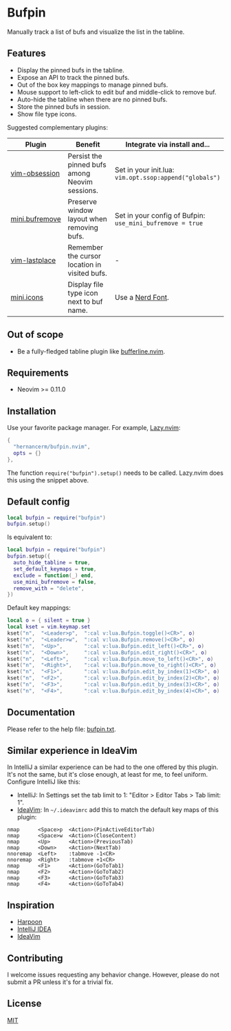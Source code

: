 # Bufpin

Manually track a list of bufs and visualize the list in the tabline.

## Features

- Display the pinned bufs in the tabline.
- Expose an API to track the pinned bufs.
- Out of the box key mappings to manage pinned bufs.
- Mouse support to left-click to edit buf and middle-click to remove buf.
- Auto-hide the tabline when there are no pinned bufs.
- Store the pinned bufs in session.
- Show file type icons.

Suggested complementary plugins:


| Plugin                                                          | Benefit                                        | Integrate via install and...                                 |
|-----------------------------------------------------------------|------------------------------------------------|--------------------------------------------------------------|
| [vim-obsession](https://github.com/tpope/vim-obsession)         | Persist the pinned bufs among Neovim sessions. | Set in your init.lua:<br>`vim.opt.ssop:append("globals")`    |
| [mini.bufremove](https://github.com/echasnovski/mini.bufremove) | Preserve window layout when removing bufs.     | Set in your config of Bufpin:<br>`use_mini_bufremove = true` |
| [vim-lastplace](https://github.com/farmergreg/vim-lastplace)    | Remember the cursor location in visited bufs.  | -                                                            |
| [mini.icons](https://github.com/echasnovski/mini.icons)         | Display file type icon next to buf name.       | Use a [Nerd Font](https://www.nerdfonts.com/).               |

## Out of scope

- Be a fully-fledged tabline plugin like
  [bufferline.nvim](https://github.com/akinsho/bufferline.nvim).

## Requirements

- Neovim >= 0.11.0

## Installation

Use your favorite package manager. For example, [Lazy.nvim](https://github.com/folke/lazy.nvim):

```lua
{
  "hernancerm/bufpin.nvim",
  opts = {}
},
```

The function `require("bufpin").setup()` needs to be called. Lazy.nvim does this using the snippet
above.

## Default config

```lua
local bufpin = require("bufpin")
bufpin.setup()
```

Is equivalent to:

```lua
local bufpin = require("bufpin")
bufpin.setup({
  auto_hide_tabline = true,
  set_default_keymaps = true,
  exclude = function(_) end,
  use_mini_bufremove = false,
  remove_with = "delete",
})
```

Default key mappings:

```lua
local o = { silent = true }
local kset = vim.keymap.set
kset("n",  "<Leader>p",  ":cal v:lua.Bufpin.toggle()<CR>", o)
kset("n",  "<Leader>w",  ":cal v:lua.Bufpin.remove()<CR>", o)
kset("n",  "<Up>",       ":cal v:lua.Bufpin.edit_left()<CR>", o)
kset("n",  "<Down>",     ":cal v:lua.Bufpin.edit_right()<CR>", o)
kset("n",  "<Left>",     ":cal v:lua.Bufpin.move_to_left()<CR>", o)
kset("n",  "<Right>",    ":cal v:lua.Bufpin.move_to_right()<CR>", o)
kset("n",  "<F1>",       ":cal v:lua.Bufpin.edit_by_index(1)<CR>", o)
kset("n",  "<F2>",       ":cal v:lua.Bufpin.edit_by_index(2)<CR>", o)
kset("n",  "<F3>",       ":cal v:lua.Bufpin.edit_by_index(3)<CR>", o)
kset("n",  "<F4>",       ":cal v:lua.Bufpin.edit_by_index(4)<CR>", o)
```

## Documentation

Please refer to the help file: [bufpin.txt](./doc/bufpin.txt).

## Similar experience in IdeaVim

In IntelliJ a similar experience can be had to the one offered by this plugin. It's not the same,
but it's close enough, at least for me, to feel uniform. Configure IntelliJ like this:

- IntelliJ: In Settings set the tab limit to 1: "Editor > Editor Tabs > Tab limit: 1".
- [IdeaVim](https://github.com/JetBrains/ideavim): In `~/.ideavimrc` add this to match the default
  key maps of this plugin:

```text
nmap      <Space>p  <Action>(PinActiveEditorTab)
nmap      <Space>w  <Action>(CloseContent)
nmap      <Up>      <Action>(PreviousTab)
nmap      <Down>    <Action>(NextTab)
nnoremap  <Left>    :tabmove -1<CR>
nnoremap  <Right>   :tabmove +1<CR>
nmap      <F1>      <Action>(GoToTab1)
nmap      <F2>      <Action>(GoToTab2)
nmap      <F3>      <Action>(GoToTab3)
nmap      <F4>      <Action>(GoToTab4)
```

## Inspiration

- [Harpoon](https://github.com/ThePrimeagen/harpoon)
- [IntelliJ IDEA](https://www.jetbrains.com/idea/)
- [IdeaVim](https://github.com/JetBrains/ideavim)

## Contributing

I welcome issues requesting any behavior change. However, please do not submit a PR unless it's for
a trivial fix.

## License

[MIT](./LICENSE)
